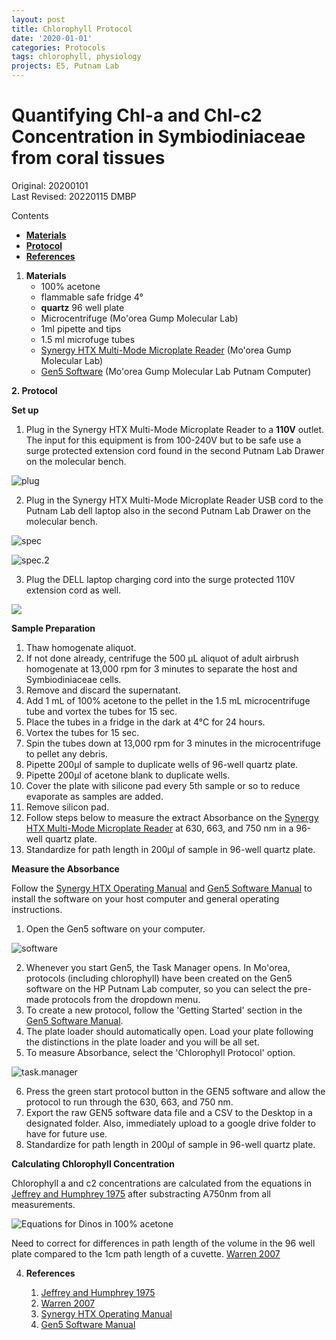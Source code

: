 ```yaml
---
layout: post
title: Chlorophyll Protocol
date: '2020-01-01'
categories: Protocols
tags: chlorophyll, physiology
projects: E5, Putnam Lab
---
```


# Quantifying Chl-a and Chl-c2 Concentration in Symbiodiniaceae from coral tissues

Original: 20200101  
Last Revised: 20220115 DMBP

Contents  
- [**Materials**](#Materials)   
- [**Protocol**](#Protocol)  
- [**References**](#References)  

1. <a name="Materials"></a> **Materials**
    - 	100% acetone
    - 	flammable safe fridge 4°
    - 	**quartz** 96 well plate
    -   Microcentrifuge (Mo'orea Gump Molecular Lab)
    - 	1ml pipette and tips
    -   1.5 ml microfuge tubes
    -   [Synergy HTX Multi-Mode Microplate Reader](https://www.biotek.com/products/detection-multi-mode-microplate-readers/synergy-htx-multi-mode-reader/) (Mo'orea Gump Molecular Lab)
    -   [Gen5 Software](https://www.biotek.com/products/software-robotics-software/gen5-microplate-reader-and-imager-software/) (Mo'orea Gump Molecular Lab Putnam Computer)


**2. <a name="Protocol"></a> Protocol**

**Set up**
1. Plug in the Synergy HTX Multi-Mode Microplate Reader to a **110V** outlet. The input for this equipment is from 100-240V but to be safe use a surge protected extension cord found in the second Putnam Lab Drawer on the molecular bench. 

![plug](https://raw.githubusercontent.com/urol-e5/protocols/master/images/spec_outlet.jpeg)

2. Plug in the Synergy HTX Multi-Mode Microplate Reader USB cord to the Putnam Lab dell laptop also in the second Putnam Lab Drawer on the molecular bench. 

![spec](https://raw.githubusercontent.com/urol-e5/protocols/master/images/spec_chlorophyll2.jpeg)

![spec.2](https://raw.githubusercontent.com/urol-e5/protocols/master/images/spec_chlorophyll.jpeg)


3. Plug the DELL laptop charging cord into the surge protected 110V extension cord as well.

![](https://raw.githubusercontent.com/urol-e5/protocols/master/images/spec_chloro.jpeg)

**Sample Preparation**  
1. Thaw homogenate aliquot.  
2. If not done already, centrifuge the 500 μL aliquot of adult airbrush homogenate at 13,000 rpm for 3 minutes to separate the host and Symbiodiniaceae cells.  
3. Remove and discard the supernatant.  
4. Add 1 mL of 100% acetone to the pellet in the 1.5 mL microcentrifuge tube and vortex the tubes for 15 sec.  
5. Place the tubes in a fridge in the dark at 4°C for 24 hours.  
6. Vortex the tubes for 15 sec.  
7. Spin the tubes down at 13,000 rpm for 3 minutes in the microcentrifuge to pellet any debris.  
8. Pipette 200µl of sample to duplicate wells of 96-well quartz plate.   
9. Pipette 200µl of acetone blank to duplicate wells.  
10. Cover the plate with silicone pad every 5th sample or so to reduce evaporate as samples are added.  
11. Remove silicon pad.   
12. Follow steps below to measure the extract Absorbance on the [Synergy HTX Multi-Mode Microplate Reader](https://www.biotek.com/products/detection-multi-mode-microplate-readers/synergy-htx-multi-mode-reader/) at 630, 663, and 750 nm in a 96-well quartz plate.
13. Standardize for path length in 200µl of sample in 96-well quartz plate.

**Measure the Absorbance**  

Follow the [Synergy HTX Operating Manual](https://github.com/urol-e5/protocols/blob/master/synergy_htx_manual.pdf) and [Gen5 Software Manual](https://github.com/urol-e5/protocols/blob/master/Gen5_software_manual.pdf) to install the software on your host computer and general operating instructions.

1. Open the Gen5 software on your computer.

![software](https://raw.githubusercontent.com/urol-e5/protocols/master/images/GEN5_chloro.jpeg)


2. Whenever you start Gen5, the Task Manager opens. In Mo'orea, protocols (including chlorophyll) have been created on the Gen5 software on the HP Putnam Lab computer, so you can select the pre-made protocols from the dropdown menu.
3. To create a new protocol, follow the 'Getting Started' section in the [Gen5 Software Manual](https://github.com/urol-e5/protocols/blob/master/Gen5_software_manual.pdf).
4. The plate loader should automatically open. Load your plate following the distinctions in the plate loader and you will be all set.
5. To measure Absorbance, select the 'Chlorophyll Protocol' option.

![task.manager](https://raw.githubusercontent.com/urol-e5/protocols/master/images/GEN5_software.jpeg)

6. Press the green start protocol button in the GEN5 software and allow the protocol to run through the 630, 663, and 750 nm.
7. Export the raw GEN5 software data file and a CSV to the Desktop in a designated folder. Also, immediately upload to a google drive folder to have for future use. 
8. Standardize for path length in 200µl of sample in 96-well quartz plate.


**Calculating Chlorophyll Concentration**  

Chlorophyll a and c2 concentrations are calculated from the equations in [Jeffrey and Humphrey 1975](https://reader.elsevier.com/reader/sd/pii/S0015379617307783?token=0937035D38C07F29ADF00F1F2A21F20F221219B1CC11A444A4F84D16B98EC3A6AD941D191BA2135A68C98BA62A0B69FE) after substracting A750nm from all measurements.  

![Equations for Dinos in 100% acetone](https://github.com/urol-e5/protocols/blob/master/images/JH_EQ.png)

Need to correct for differences in path length of the volume in the 96 well plate compared to the 1cm path length of a cuvette.
[Warren 2007](https://www.tandfonline.com/doi/full/10.1080/01904160802135092?casa_token=RqeUl1Ccg7AAAAAA%3A6SyNAs848qrRk1-Tf1g088xWD10z1Xngb8cmcgRvC3jYSYPugr2cL8QG9wFvrFj7xZF-pqqUozonRg)

4. <a name="References"></a> **References**

    1.  [Jeffrey and Humphrey 1975](https://reader.elsevier.com/reader/sd/pii/S0015379617307783?token=0937035D38C07F29ADF00F1F2A21F20F221219B1CC11A444A4F84D16B98EC3A6AD941D191BA2135A68C98BA62A0B69FE)
    2. [Warren 2007](https://www.tandfonline.com/doi/full/10.1080/01904160802135092?casa_token=RqeUl1Ccg7AAAAAA%3A6SyNAs848qrRk1-Tf1g088xWD10z1Xngb8cmcgRvC3jYSYPugr2cL8QG9wFvrFj7xZF-pqqUozonRg)
    3. [Synergy HTX Operating Manual](https://github.com/urol-e5/protocols/blob/master/synergy_htx_manual.pdf)
    4. [Gen5 Software Manual](https://github.com/urol-e5/protocols/blob/master/Gen5_software_manual.pdf)
